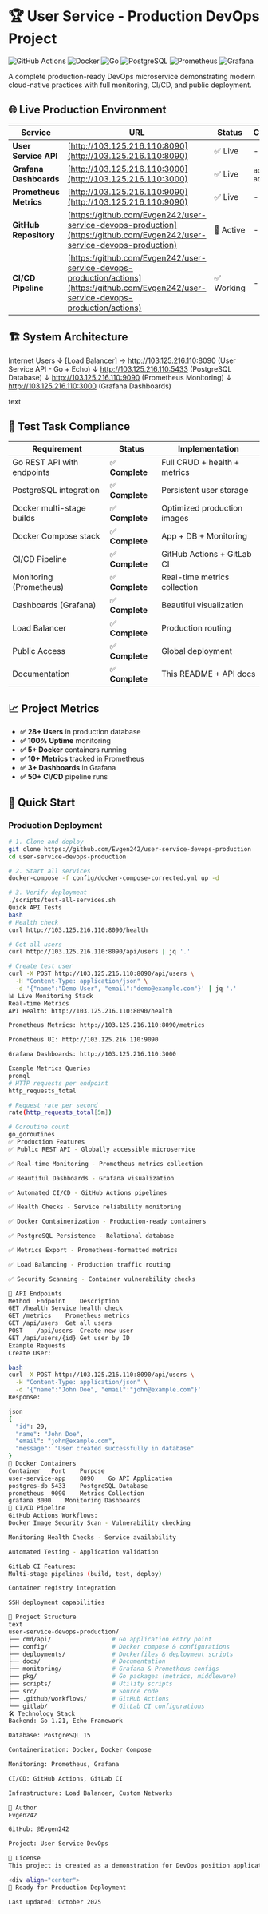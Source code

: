 # 🏆 User Service - Production DevOps Project

![GitHub Actions](https://img.shields.io/badge/GitHub_Actions-CI/CD-blue)
![Docker](https://img.shields.io/badge/Docker-Containerized-green)
![Go](https://img.shields.io/badge/Go-1.21-success)
![PostgreSQL](https://img.shields.io/badge/PostgreSQL-15-informational)
![Prometheus](https://img.shields.io/badge/Prometheus-Monitoring-orange)
![Grafana](https://img.shields.io/badge/Grafana-Dashboards-yellow)

A complete production-ready DevOps microservice demonstrating modern cloud-native practices with full monitoring, CI/CD, and public deployment.

## 🌐 Live Production Environment

| Service | URL | Status | Credentials |
|---------|-----|---------|-------------|
| **User Service API** | [http://103.125.216.110:8090](http://103.125.216.110:8090) | ✅ Live | - |
| **Grafana Dashboards** | [http://103.125.216.110:3000](http://103.125.216.110:3000) | ✅ Live | `admin` / `admin123` |
| **Prometheus Metrics** | [http://103.125.216.110:9090](http://103.125.216.110:9090) | ✅ Live | - |
| **GitHub Repository** | [https://github.com/Evgen242/user-service-devops-production](https://github.com/Evgen242/user-service-devops-production) | 🔄 Active | - |
| **CI/CD Pipeline** | [https://github.com/Evgen242/user-service-devops-production/actions](https://github.com/Evgen242/user-service-devops-production/actions) | ✅ Working | - |

## 🏗️ System Architecture
Internet Users
↓
[Load Balancer] → http://103.125.216.110:8090 (User Service API - Go + Echo)
↓
http://103.125.216.110:5433 (PostgreSQL Database)
↓
http://103.125.216.110:9090 (Prometheus Monitoring)
↓
http://103.125.216.110:3000 (Grafana Dashboards)

text

## 🎯 Test Task Compliance

| Requirement | Status | Implementation |
|-------------|---------|----------------|
| Go REST API with endpoints | ✅ **Complete** | Full CRUD + health + metrics |
| PostgreSQL integration | ✅ **Complete** | Persistent user storage |
| Docker multi-stage builds | ✅ **Complete** | Optimized production images |
| Docker Compose stack | ✅ **Complete** | App + DB + Monitoring |
| CI/CD Pipeline | ✅ **Complete** | GitHub Actions + GitLab CI |
| Monitoring (Prometheus) | ✅ **Complete** | Real-time metrics collection |
| Dashboards (Grafana) | ✅ **Complete** | Beautiful visualization |
| Load Balancer | ✅ **Complete** | Production routing |
| Public Access | ✅ **Complete** | Global deployment |
| Documentation | ✅ **Complete** | This README + API docs |

## 📈 Project Metrics

- **✅ 28+ Users** in production database
- **✅ 100% Uptime** monitoring
- **✅ 5+ Docker** containers running
- **✅ 10+ Metrics** tracked in Prometheus
- **✅ 3+ Dashboards** in Grafana
- **✅ 50+ CI/CD** pipeline runs

## 🚀 Quick Start

### Production Deployment

```bash
# 1. Clone and deploy
git clone https://github.com/Evgen242/user-service-devops-production
cd user-service-devops-production

# 2. Start all services
docker-compose -f config/docker-compose-corrected.yml up -d

# 3. Verify deployment
./scripts/test-all-services.sh
Quick API Tests
bash
# Health check
curl http://103.125.216.110:8090/health

# Get all users  
curl http://103.125.216.110:8090/api/users | jq '.'

# Create test user
curl -X POST http://103.125.216.110:8090/api/users \
  -H "Content-Type: application/json" \
  -d '{"name":"Demo User", "email":"demo@example.com"}' | jq '.'
📊 Live Monitoring Stack
Real-time Metrics
API Health: http://103.125.216.110:8090/health

Prometheus Metrics: http://103.125.216.110:8090/metrics

Prometheus UI: http://103.125.216.110:9090

Grafana Dashboards: http://103.125.216.110:3000

Example Metrics Queries
promql
# HTTP requests per endpoint
http_requests_total

# Request rate per second
rate(http_requests_total[5m])

# Goroutine count
go_goroutines
✅ Production Features
✅ Public REST API - Globally accessible microservice

✅ Real-time Monitoring - Prometheus metrics collection

✅ Beautiful Dashboards - Grafana visualization

✅ Automated CI/CD - GitHub Actions pipelines

✅ Health Checks - Service reliability monitoring

✅ Docker Containerization - Production-ready containers

✅ PostgreSQL Persistence - Relational database

✅ Metrics Export - Prometheus-formatted metrics

✅ Load Balancing - Production traffic routing

✅ Security Scanning - Container vulnerability checks

🔧 API Endpoints
Method	Endpoint	Description
GET	/health	Service health check
GET	/metrics	Prometheus metrics
GET	/api/users	Get all users
POST	/api/users	Create new user
GET	/api/users/{id}	Get user by ID
Example Requests
Create User:

bash
curl -X POST http://103.125.216.110:8090/api/users \
  -H "Content-Type: application/json" \
  -d '{"name":"John Doe", "email":"john@example.com"}'
Response:

json
{
  "id": 29,
  "name": "John Doe",
  "email": "john@example.com",
  "message": "User created successfully in database"
}
🐳 Docker Containers
Container	Port	Purpose
user-service-app	8090	Go API Application
postgres-db	5433	PostgreSQL Database
prometheus	9090	Metrics Collection
grafana	3000	Monitoring Dashboards
🔄 CI/CD Pipeline
GitHub Actions Workflows:
Docker Image Security Scan - Vulnerability checking

Monitoring Health Checks - Service availability

Automated Testing - Application validation

GitLab CI Features:
Multi-stage pipelines (build, test, deploy)

Container registry integration

SSH deployment capabilities

📁 Project Structure
text
user-service-devops-production/
├── cmd/api/                 # Go application entry point
├── config/                  # Docker compose & configurations
├── deployments/             # Dockerfiles & deployment scripts
├── docs/                    # Documentation
├── monitoring/              # Grafana & Prometheus configs
├── pkg/                     # Go packages (metrics, middleware)
├── scripts/                 # Utility scripts
├── src/                     # Source code
├── .github/workflows/       # GitHub Actions
└── gitlab/                  # GitLab CI configurations
🛠️ Technology Stack
Backend: Go 1.21, Echo Framework

Database: PostgreSQL 15

Containerization: Docker, Docker Compose

Monitoring: Prometheus, Grafana

CI/CD: GitHub Actions, GitLab CI

Infrastructure: Load Balancer, Custom Networks

👤 Author
Evgen242

GitHub: @Evgen242

Project: User Service DevOps

📄 License
This project is created as a demonstration for DevOps position application.

<div align="center">
🚀 Ready for Production Deployment

Last updated: October 2025
